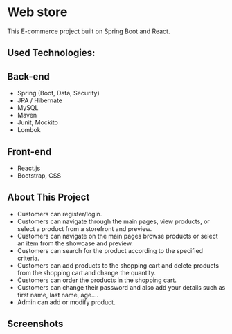 #  Web store

This E-commerce project built on Spring Boot and React.<br>

## Used Technologies:
## Back-end
* Spring (Boot, Data, Security)
* JPA / Hibernate
* MySQL
* Maven
* Junit, Mockito
* Lombok

## Front-end
* React.js
* Bootstrap, CSS

## About This Project
* Customers can register/login.
* Customers can navigate through the main pages, view products, or select a product from a storefront and preview.
* Customers can navigate on the main pages browse products or select an item from the showcase and preview.
* Customers can search for the product according to the specified criteria.
* Customers can add products to the shopping cart and delete products from the shopping cart and change the quantity.
* Customers can order the products in the shopping cart.
* Customers can change their password and also add your details such as first name, last name, age....
* Admin can add or modify product.

## Screenshots
